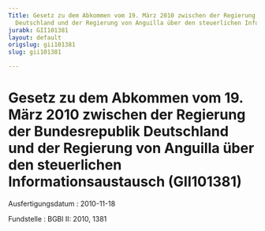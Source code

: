 ```yaml
---
Title: Gesetz zu dem Abkommen vom 19. März 2010 zwischen der Regierung der Bundesrepublik
  Deutschland und der Regierung von Anguilla über den steuerlichen Informationsaustausch
jurabk: GII101381
layout: default
origslug: gii101381
slug: gii101381

---
```


# Gesetz zu dem Abkommen vom 19. März 2010 zwischen der Regierung der Bundesrepublik Deutschland und der Regierung von Anguilla über den steuerlichen Informationsaustausch (GII101381)

Ausfertigungsdatum
:   2010-11-18

Fundstelle
:   BGBl II: 2010, 1381

